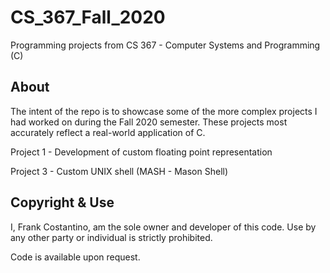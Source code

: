 # CS_367_Fall_2020

Programming projects from CS 367 - Computer Systems and Programming (C)

## About

The intent of the repo is to showcase some of the more complex projects I had worked on during the Fall 2020 semester. These projects most accurately reflect a real-world application of C.

Project 1 - Development of custom floating point representation

Project 3 - Custom UNIX shell (MASH - Mason Shell)

## Copyright & Use
I, Frank Costantino, am the sole owner and developer of this code. Use by any other party or individual is strictly prohibited.

Code is available upon request.
